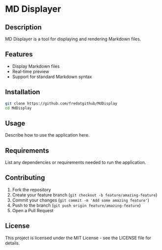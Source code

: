 # MD Displayer

## Description
MD Displayer is a tool for displaying and rendering Markdown files.

## Features
- Display Markdown files
- Real-time preview
- Support for standard Markdown syntax

## Installation
```bash
git clone https://github.com/fredatgithub/MdDisplay
cd MdDisplay
```

## Usage
Describe how to use the application here.

## Requirements
List any dependencies or requirements needed to run the application.

## Contributing
1. Fork the repository
2. Create your feature branch (`git checkout -b feature/amazing-feature`)
3. Commit your changes (`git commit -m 'Add some amazing feature'`)
4. Push to the branch (`git push origin feature/amazing-feature`)
5. Open a Pull Request

## License
This project is licensed under the MIT License - see the LICENSE file for details.
